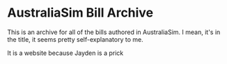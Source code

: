 # AustraliaSim Bill Archive

This is an archive for all of the bills authored in AustraliaSim. I mean, it's in the title, it seems pretty self-explanatory to me.

It is a website because Jayden is a prick
